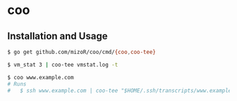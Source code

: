 # coo

## Installation and Usage

```sh
$ go get github.com/mizoR/coo/cmd/{coo,coo-tee}

$ vm_stat 3 | coo-tee vmstat.log -t

$ coo www.example.com
# Runs
#   $ ssh www.example.com | coo-tee "$HOME/.ssh/transcripts/www.example.com/YYYY-mm-dd.txt" -t -a
```
